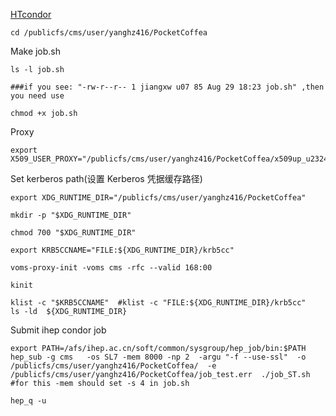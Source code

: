 
[HTcondor](http://afsapply.ihep.ac.cn/cchelp/zh/local-cluster/jobs/HTCondor/)

```
cd /publicfs/cms/user/yanghz416/PocketCoffea
```
Make job.sh
```
ls -l job.sh

###if you see: "-rw-r--r-- 1 jiangxw u07 85 Aug 29 18:23 job.sh" ,then you need use 

chmod +x job.sh
```
Proxy
```
export X509_USER_PROXY="/publicfs/cms/user/yanghz416/PocketCoffea/x509up_u23240"
```
Set kerberos path(设置 Kerberos 凭据缓存路径)
```
export XDG_RUNTIME_DIR="/publicfs/cms/user/yanghz416/PocketCoffea"

mkdir -p "$XDG_RUNTIME_DIR"

chmod 700 "$XDG_RUNTIME_DIR"

export KRB5CCNAME="FILE:${XDG_RUNTIME_DIR}/krb5cc"

voms-proxy-init -voms cms -rfc --valid 168:00

kinit

klist -c "$KRB5CCNAME"  #klist -c "FILE:${XDG_RUNTIME_DIR}/krb5cc"
ls -ld  ${XDG_RUNTIME_DIR}
```
Submit ihep condor job
```
export PATH=/afs/ihep.ac.cn/soft/common/sysgroup/hep_job/bin:$PATH
hep_sub -g cms   -os SL7 -mem 8000 -np 2  -argu "-f --use-ssl"  -o /publicfs/cms/user/yanghz416/PocketCoffea/  -e /publicfs/cms/user/yanghz416/PocketCoffea/job_test.err  ./job_ST.sh  #for this -mem should set -s 4 in job.sh

hep_q -u
```
